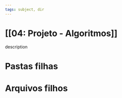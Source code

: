 ```yaml
---
tags: subject, dir
---
```


# [[04: Projeto - Algoritmos]]

description

# Pastas filhas



# Arquivos filhos



